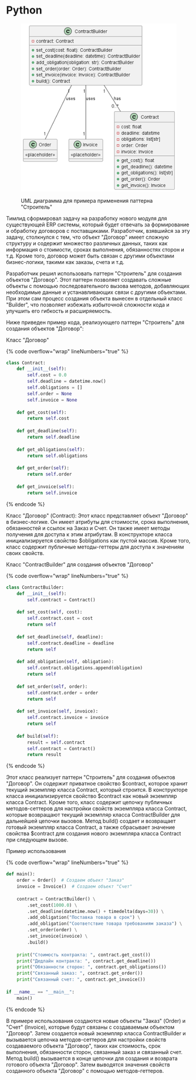 # Python

<figure><img src="../../../../../.gitbook/assets/image (1) (1) (1) (1) (1) (1) (1) (1) (1) (1) (1) (1).png" alt=""><figcaption><p>UML диаграмма для примера применения паттерна "Строитель"</p></figcaption></figure>

Тимлид сформировал задачу на разработку нового модуля для существующей ERP системы, который будет отвечать за формирование и обработку договоров с поставщиками. Разработчик, взявшийся за эту задачу, столкнулся с тем, что объект "Договор" имеет сложную структуру и содержит множество различных данных, таких как информация о стоимости, сроках выполнения, обязанностях сторон и т.д. Кроме того, договор может быть связан с другими объектами бизнес-логики, такими как заказы, счета и т.д.

Разработчик решил использовать паттерн "Строитель" для создания объектов "Договор". Этот паттерн позволяет создавать сложные объекты с помощью последовательного вызова методов, добавляющих необходимые данные и устанавливающих связи с другими объектами. При этом сам процесс создания объекта вынесен в отдельный класс "Builder", что позволяет избежать избыточной сложности кода и улучшить его гибкость и расширяемость.

Ниже приведен пример кода, реализующего паттерн "Строитель" для создания объектов "Договор":

Класс "Договор"

{% code overflow="wrap" lineNumbers="true" %}
```python
class Contract:
    def __init__(self):
        self.cost = 0.0
        self.deadline = datetime.now()
        self.obligations = []
        self.order = None
        self.invoice = None

    def get_cost(self):
        return self.cost

    def get_deadline(self):
        return self.deadline

    def get_obligations(self):
        return self.obligations

    def get_order(self):
        return self.order

    def get_invoice(self):
        return self.invoice
```
{% endcode %}

Класс "Договор" (Contract): Этот класс представляет объект "Договор" в бизнес-логике. Он имеет атрибуты для стоимости, срока выполнения, обязанностей и ссылок на Заказ и Счет. Он также имеет методы получения для доступа к этим атрибутам. В конструкторе класса инициализируется свойство $obligations как пустой массив. Кроме того, класс содержит публичные методы-геттеры для доступа к значениям своих свойств.&#x20;

Класс "ContractBuilder" для создания объектов "Договор"

{% code overflow="wrap" lineNumbers="true" %}
```python
class ContractBuilder:
    def __init__(self):
        self.contract = Contract()

    def set_cost(self, cost):
        self.contract.cost = cost
        return self

    def set_deadline(self, deadline):
        self.contract.deadline = deadline
        return self

    def add_obligation(self, obligation):
        self.contract.obligations.append(obligation)
        return self

    def set_order(self, order):
        self.contract.order = order
        return self

    def set_invoice(self, invoice):
        self.contract.invoice = invoice
        return self

    def build(self):
        result = self.contract
        self.contract = Contract()  
        return result
```
{% endcode %}

Этот класс реализует паттерн "Строитель" для создания объектов "Договор". Он содержит приватное свойство $contract, которое хранит текущий экземпляр класса Contract, который строится. В конструкторе класса инициализируется свойство $contract как новый экземпляр класса Contract. Кроме того, класс содержит цепочку публичных методов-сеттеров для настройки свойств экземпляра класса Contract, которые возвращают текущий экземпляр класса ContractBuilder для дальнейшей цепочки вызовов. Метод build() создает и возвращает готовый экземпляр класса Contract, а также сбрасывает значение свойства $contract для создания нового экземпляра класса Contract при следующем вызове.

Пример использования

{% code overflow="wrap" lineNumbers="true" %}
```python
def main():
    order = Order()  # Создаем объект "Заказ"
    invoice = Invoice()  # Создаем объект "Счет"

    contract = ContractBuilder() \
        .set_cost(1000.0) \
        .set_deadline(datetime.now() + timedelta(days=30)) \
        .add_obligation("Поставка товара в срок") \
        .add_obligation("Соответствие товара требованиям заказа") \
        .set_order(order) \
        .set_invoice(invoice) \
        .build()

    print("Стоимость контракта: ", contract.get_cost())
    print("Дедлайн контракта: ", contract.get_deadline())
    print("Обязанности сторон: ", contract.get_obligations())
    print("Связанный заказ: ", contract.get_order())
    print("Связанный счет: ", contract.get_invoice())

if __name__ == "__main__":
    main()
```
{% endcode %}

В примере использования создаются новые объекты "Заказ" (Order) и "Счет" (Invoice), которые будут связаны с создаваемым объектом "Договор". Затем создается новый экземпляр класса ContractBuilder и вызывается цепочка методов-сеттеров для настройки свойств создаваемого объекта "Договор", таких как стоимость, срок выполнения, обязанности сторон, связанный заказ и связанный счет. Метод build() вызывается в конце цепочки для создания и возврата готового объекта "Договор". Затем выводятся значения свойств созданного объекта "Договор" с помощью методов-геттеров.
